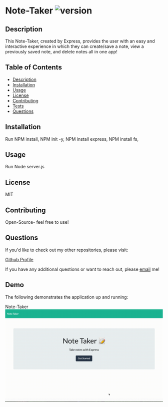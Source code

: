 # Note-Taker ![version](https://img.shields.io/badge/version-1.0.0-blue)

## Description

This Note-Taker, created by Express, provides the user with an easy and interactive experience in which they can create/save a note, view a previously saved note, and delete notes all in one app!

## Table of Contents

- [Description](#description)
- [Installation](#installation)
- [Usage](#usage)
- [License](#license)
- [Contributing](#contributing)
- [Tests](#tests)
- [Questions](#questions)

## Installation

Run NPM install, NPM init -y, NPM install express, NPM install fs,

## Usage

Run Node server.js

## License

MIT

## Contributing

Open-Source- feel free to use!

## Questions

If you'd like to check out my other repositories, please visit:

[Github Profile](https://github.com/vivianaarenas)

If you have any additional questions or want to reach out, please [email](mailto:vivianaaarenas@gmail.com) me!

## Demo

The following demonstrates the application up and running:

Note-Taker ![demo](Assets/server.gif)
